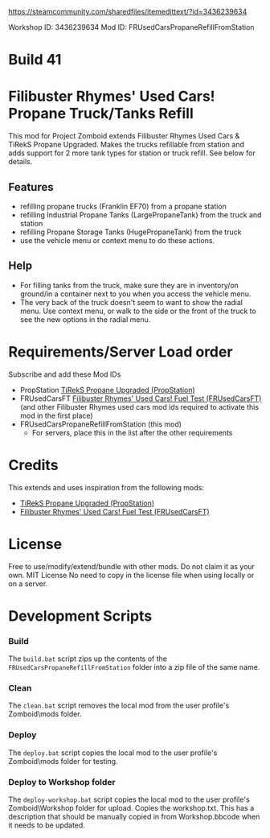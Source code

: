 https://steamcommunity.com/sharedfiles/itemedittext/?id=3436239634

Workshop ID: 3436239634
Mod ID: FRUsedCarsPropaneRefillFromStation

# Build 41

# Filibuster Rhymes' Used Cars! Propane Truck/Tanks Refill

This mod for Project Zomboid extends Filibuster Rhymes Used Cars & TiRekS Propane Upgraded. Makes the trucks refillable from station and adds support for 2 more tank types for station or truck refill. See below for details.

## Features
* refilling propane trucks (Franklin EF70) from a propane station
* refilling Industrial Propane Tanks (LargePropaneTank) from the truck and station
* refilling Propane Storage Tanks (HugePropaneTank) from the truck
* use the vehicle menu or context menu to do these actions.

## Help
* For filling tanks from the truck, make sure they are in inventory/on ground/in a container next to you when you access the vehicle menu.
* The very back of the truck doesn't seem to want to show the radial menu. Use context menu, or walk to the side or the front of the truck to see the new options in the radial menu.

# Requirements/Server Load order
Subscribe and add these Mod IDs
* PropStation [TiRekS Propane Upgraded (PropStation)](https://steamcommunity.com/sharedfiles/filedetails/?id=2748628874&searchtext=tirek)
* FRUsedCarsFT [Filibuster Rhymes' Used Cars! Fuel Test (FRUsedCarsFT)](https://steamcommunity.com/sharedfiles/filedetails/?id=1510950729)
 (and other Filibuster Rhymes used cars mod ids required to activate this mod in the first place)
* FRUsedCarsPropaneRefillFromStation (this mod)
  * For servers, place this in the list after the other requirements

# Credits
This extends and uses inspiration from the following mods:
* [TiRekS Propane Upgraded (PropStation)](https://steamcommunity.com/sharedfiles/filedetails/?id=2748628874&searchtext=tirek)
* [Filibuster Rhymes' Used Cars! Fuel Test (FRUsedCarsFT)](https://steamcommunity.com/sharedfiles/filedetails/?id=1510950729)

# License
Free to use/modify/extend/bundle with other mods. Do not claim it as your own.
MIT License
No need to copy in the license file when using locally or on a server.

# Development Scripts

### Build

The `build.bat` script zips up the contents of the `FRUsedCarsPropaneRefillFromStation` folder into a zip file of the same name.

### Clean

The `clean.bat` script removes the local mod from the user profile's Zomboid\mods folder.

### Deploy

The `deploy.bat` script copies the local mod to the user profile's Zomboid\mods folder for testing.


### Deploy to Workshop folder

The `deploy-workshop.bat` script copies the local mod to the user profile's Zomboid\Workshop folder for upload. Copies the workshop.txt. This has a description that should be manually copied in from Workshop.bbcode when it needs to be updated.

